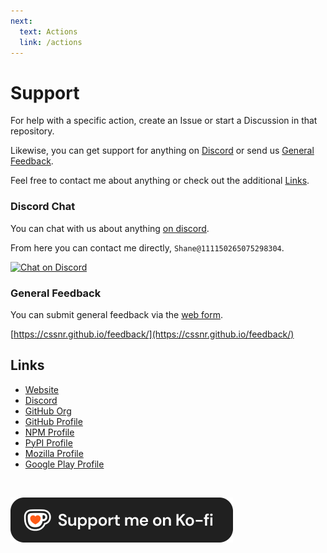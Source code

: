 ```yaml
---
next:
  text: Actions
  link: /actions
---
```


# Support

For help with a specific action, create an Issue or start a Discussion in that repository.

Likewise, you can get support for anything on [Discord](#discord-chat) or send us [General Feedback](#general-feedback).

Feel free to contact me about anything or check out the additional [Links](#links).

### Discord Chat

You can chat with us about anything [on discord](https://discord.gg/wXy6m2X8wY).

From here you can contact me directly, `Shane@111150265075298304`.

[![Chat on Discord](https://img.shields.io/badge/Chat_on_Discord-5865F2?style=for-the-badge&logo=discord&logoColor=white)](https://discord.gg/wXy6m2X8wY)

### General Feedback

You can submit general feedback via the [web form](https://cssnr.github.io/feedback/).

[https://cssnr.github.io/feedback/](https://cssnr.github.io/feedback/)

## Links

- [Website](https://cssnr.github.io/)
- [Discord](https://discord.gg/wXy6m2X8wY)
- [GitHub Org](https://github.com/cssnr)
- [GitHub Profile](https://github.com/smashedr)
- [NPM Profile](https://www.npmjs.com/~smashed)
- [PyPI Profile](https://pypi.org/user/smashed/)
- [Mozilla Profile](https://addons.mozilla.org/en-US/firefox/user/18021912/)
- [Google Play Profile](https://play.google.com/store/apps/dev?id=8933468453824534870)

&nbsp;

<a href="https://ko-fi.com/cssnr" target="_blank" rel="noopener" style="display:inline-block;">
  <picture>
    <source media="(prefers-color-scheme: dark)" srcset="./public/images/ko-fi-light.png">
    <img src="./public/images/ko-fi-dark.png" alt="Support on Ko-fi">
  </picture>
</a>
